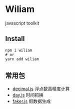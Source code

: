 # Wiliam

javascript toolkit

## Install

```shell
npm i wiliam
# or
yarn add wiliam
```
## 常用包

- [decimal.js](https://www.npmjs.com/package/decimal.js) 浮点数高精度计算
- [day.js](https://www.npmjs.com/package/dayjs) 时间抓换
- [faker.js](https://www.npmjs.com/package/faker) 假数据生成